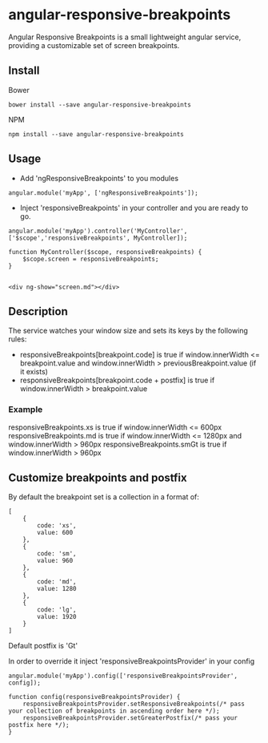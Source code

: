 # angular-responsive-breakpoints

Angular Responsive Breakpoints is a small lightweight angular service, providing a customizable set of screen breakpoints.

## Install

Bower
```
bower install --save angular-responsive-breakpoints
```
NPM
```
npm install --save angular-responsive-breakpoints
```

## Usage

- Add 'ngResponsiveBreakpoints' to you modules
```
angular.module('myApp', ['ngResponsiveBreakpoints']);
```
- Inject 'responsiveBreakpoints' in your controller and you are ready to go.
```
angular.module('myApp').controller('MyController', ['$scope','responsiveBreakpoints', MyController]);

function MyController($scope, responsiveBreakpoints) {
    $scope.screen = responsiveBreakpoints;
}


<div ng-show="screen.md"></div>
```

## Description

The service watches your window size and sets its keys by the following rules:
- responsiveBreakpoints[breakpoint.code] is true if window.innerWidth <= breakpoint.value and window.innerWidth > previousBreakpoint.value (if it exists)
- responsiveBreakpoints[breakpoint.code + postfix] is true if window.innerWidth > breakpoint.value

### Example

responsiveBreakpoints.xs is true if window.innerWidth <= 600px
responsiveBreakpoints.md is true if window.innerWidth <= 1280px and window.innerWidth > 960px
responsiveBreakpoints.smGt is true if window.innerWidth > 960px

## Customize breakpoints and postfix

By default the breakpoint set is a collection in a format of:
```
[
    {
        code: 'xs',
        value: 600
    },
    {
        code: 'sm',
        value: 960
    },
    {
        code: 'md',
        value: 1280
    },
    {
        code: 'lg',
        value: 1920
    }
]
```
Default postfix is 'Gt'

In order to override it inject 'responsiveBreakpointsProvider' in your config
```
angular.module('myApp').config(['responsiveBreakpointsProvider', config]);

function config(responsiveBreakpointsProvider) {
    responsiveBreakpointsProvider.setResponsiveBreakpoints(/* pass your collection of breakpoints in ascending order here */);
    responsiveBreakpointsProvider.setGreaterPostfix(/* pass your postfix here */);
}
```
